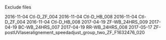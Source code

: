 Exclude files


2016-11-04    Ctl-D_ZF_004
2016-11-04    Ctl-D_HB_008
2016-11-04    Ctl-D_ZF_004
2016-11-04    Ctl-D_HB_008
2017-04-19    ZF-WB_24HRS_009
2017-04-19    BC-WB_24HRS_007
2017-04-19    RR-WB_24HRS_008
2017-05-17    ZF-postUVlaseralignement_speedadjust_group_two_ZF_F1632476_020


